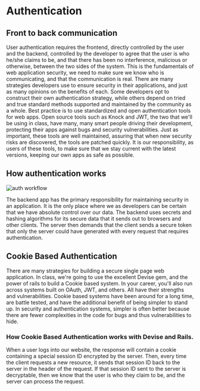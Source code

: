 # Authentication

## Front to back communication
User authentication requires the frontend, directly controlled by the user and the backend, controlled by the developer to agree that the user is who he/she claims to be, and that there has been no interference, malicious or otherwise, between the two sides of the system.  This is the fundamentals of web application security, we need to make sure we know who is communicating, and that the communication is real.  There are many strategies developers use to ensure security in their applications, and just as many opinions on the benefits of each.  Some developers opt to construct their own authentication strategy, while others depend on tried and true standard methods supported and maintained by the community as a whole.  Best practice is to use standardized and open authentication tools for web apps.  Open source tools such as Knock and JWT, the two that we'll be using in class, have many, many smart people driving their development, protecting their apps against bugs and security vulnerabilities.  Just as important, these tools are well maintained, assuring that when new security risks are discovered, the tools are patched quickly.  It is our responsibility, as users of these tools, to make sure that we stay current with the latest versions, keeping our own apps as safe as possible.

## How authentication works

![auth workflow](https://s3.amazonaws.com/learn-site/curriculum/React/Authentication.jpg)

The backend app has the primary responsibility for maintaining security in an application.  It is the only place where we as developers can be certain that we have absolute control over our data.  The backend uses secrets and hashing algorithms for its secure data that it sends out to browsers and other clients.  The server then demands that the client sends a secure token that only the server could have generated with every request that requires authentication.

## Cookie Based Authentication
There are many strategies for building a secure single page web application.  In class, we're going to use the excellent Devise gem, and the power of rails to build a Cookie based system.  In your career, you'll also run across systems built on OAuth, JWT, and others.  All have their strengths and vulnerabilities.  Cookie based systems have been around for a long time, are battle tested, and have the additional benefit of being simpler to stand up.  In security and authentication systems, simpler is often better because there are fewer complexities in the code for bugs and thus vulnerabilities to hide.

### How Cookie Based Authentication works with Devise and Rails.
When a user logs into our website, the response will contain a cookie containing a special session ID encrypted by the server.  Then, every time the client requests a new resource, it sends that session ID back to the server in the header of the request.  If that session ID sent to the server is decryptable, then we know that the user is who they claim to be, and the server can process the request.
